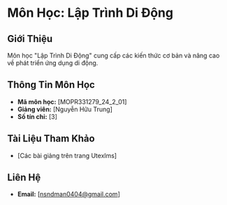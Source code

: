 # Môn Học: Lập Trình Di Động

## Giới Thiệu
Môn học "Lập Trình Di Động" cung cấp các kiến thức cơ bản và nâng cao về phát triển ứng dụng di động.

## Thông Tin Môn Học
- **Mã môn học:** [MOPR331279_24_2_01]
- **Giảng viên:** [Nguyễn Hữu Trung]
- **Số tín chỉ:** [3]

## Tài Liệu Tham Khảo
- [Các bài giảng trên trang Utexlms]

## Liên Hệ
- **Email:** [nsndman0404@gmail.com]
